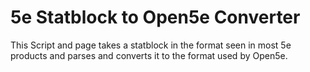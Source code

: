 # 5e Statblock to Open5e Converter

This Script and page takes a statblock in the format seen in most 5e products and parses and converts it to the format used by Open5e. 
